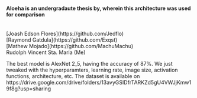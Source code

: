 <h4>Aloeha is an undergradaute thesis by, wherein this architecture was used for comparison</h4>
 <br>
[Joash Edson Flores](https://github.com/Jedflo)
   <br>
[Raymond Gatdula](https://github.com/Exqst)
   <br>
[Mathew Mojado](https://github.com/MachuMachu)
   <br>
Rudolph Vincent Sta. Maria (Me)
   <br>
<p>
The best model is AlexNet 2_5, having the accuracy of 87%. We just tweaked with the hyperparamters, learning rate, image size, activation functions, architecture, etc. The dataset is available on https://drive.google.com/drive/folders/13avyGSIDfrTARKZd5gU4VWJjKmw19f8g?usp=sharing
<p>
